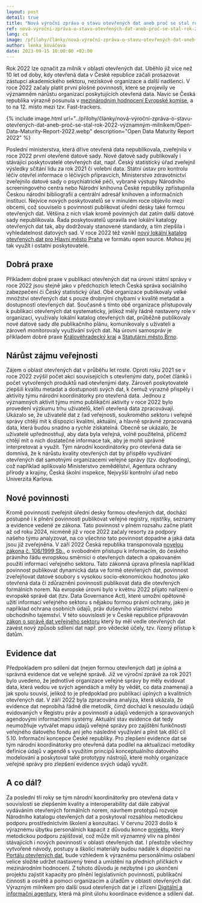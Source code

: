 ```yaml
---
layout: post
detail: true
title: "Nová výroční zpráva o stavu otevřených dat aneb proč se stal rok 2022 významným milníkem"
ref: nová-výroční-zpráva-o-stavu-otevřených-dat-aneb-proč-se-stal-rok-2022-významným-milníkem.
lang: cs
image: /přílohy/články/nová-výroční-zpráva-o-stavu-otevřených-dat-aneb-proč-se-stal-rok-2022-významným-milníkem/Výroční-zpráva-o-stavu-OD-za-rok-2022.webp
author: lenka_kováčová
date: 2023-09-15 10:00:00 +02:00
---
```


Rok 2022 lze označit za milník v oblasti otevřených dat. Uběhlo již více než 10 let od doby, kdy otevřená data v České republice začali prosazovat zástupci akademického sektoru, neziskové organizace a další nadšenci.
V roce 2022 začaly platit první plošné povinnosti, které se projevily ve významném nárůstu organizací poskytujících otevřená data.
Navíc se Česká republika výrazně posunula v [mezinárodním hodnocení Evropské komise], a to na 12. místo mezi tzv. Fast-trackers.

<!--more-->

{% include image.html url="../přílohy/články/nová-výroční-zpráva-o-stavu-otevřených-dat-aneb-proč-se-stal-rok-2022-významným-milníkem/Open-Data-Maturity-Report-2022.webp" description="Open Data Maturity Report 2022" %}

Poslední ministerstva, která dříve otevřená data nepublikovala, zveřejnila v roce 2022 první otevřené datové sady. 
Nové datové sady publikovaly i stávající poskytovatelé otevřených dat, např. Český statistický úřad zveřejnil výsledky sčítání lidu za rok 2021 či volební data.
Státní ústav pro kontrolu léčiv otevřel informace o léčivých přípravcích, Ministerstvo zdravotnictví zveřejnilo datové sady o psychiatrické péči, vybrané výstupy Národního screeningového centra nebo Národní knihovna České republiky zpřístupnila Českou národní bibliografii a centrální adresář knihoven a informačních institucí.
Nejvíce nových poskytovatelů se v minulém roce objevilo mezi obcemi, což souviselo s povinností publikovat úřední desky také formou otevřených dat. 
Většina z nich však kromě povinných dat zatím další datové sady nepublikovala. Řada poskytovatelů upravila své lokální katalogy otevřených dat tak, aby dodržovaly stanovené standardy, a tím zlepšila i vyhledatelnost datových sad.
V roce 2022 též vznikl [nový lokální katalog otevřených dat pro Hlavní město Praha] ve formátu open source. 
Mohou jej tak využít i ostatní poskytovatelé.

## Dobrá praxe

Příkladem dobré praxe v publikaci otevřených dat na úrovni státní správy v roce 2022 jsou stejně jako v předchozích letech Česká správa sociálního zabezpečení či Český statistický úřad.
Obě organizace publikovaly velké množství otevřených dat s pouze drobnými chybami v kvalitě metadat a dostupnosti otevřených dat.
Současně s tímto obě organizace přistupovaly k publikaci otevřených dat systematicky, jelikož měly řádně nastaveny role v organizaci, využívaly lokální katalog otevřených dat, průběžně publikovaly nové datové sady dle publikačního plánu, komunikovaly s uživateli a zároveň monitorovaly využívání svých dat. 
Na úrovni samospráv je příkladem dobré praxe [Královéhradecký kraj] a [Statutární město Brno].

## Nárůst zájmu veřejnosti

Zájem o oblast otevřených dat v průběhu let roste. 
Oproti roku 2021 se v roce 2022 zvýšil počet akcí souvisejících s otevřenými daty, počet článků i počet vytvořených produktů nad otevřenými daty. 
Zároveň poskytovatelé zlepšili kvalitu metadat a dostupnosti svých dat, k čemuž výrazně přispěly i aktivity týmu národní koordinátorky pro otevřená data. 
Jednou z významných aktivit týmu mimo publikační aktivity v roce 2022 bylo provedení výzkumu trhu uživatelů, kteří otevřená data zpracovávají.
Ukázalo se, že uživatelé dat z řad veřejnosti, soukromého sektoru i veřejné správy chtějí mít k dispozici kvalitní, aktuální, a hlavně správně zpracovaná data, která budou snadno a rychle získatelná.
Obecně se ukázalo, že uživatelé upřednostňují, aby data byla veřejná, volně použitelná, přičemž chtějí mít o nich dostatečné informace tak, aby je mohli správně interpretovat a využít.
Tým národní koordinátorky pro otevřená data se domnívá, že k nárůstu kvality otevřených dat by přispělo využívání otevřených dat samotnými organizacemi veřejné správy (tzv. dogfooding), což například aplikovalo Ministerstvo zemědělství, Agentura ochrany přírody a krajiny, Česká školní inspekce, Nejvyšší kontrolní úřad nebo Univerzita Karlova. 

## Nové povinnosti

Kromě povinnosti zveřejnit úřední desky formou otevřených dat, dochází postupně i k plnění povinnosti publikovat veřejné registry, rejstříky, seznamy a evidence vedené ze zákona.
Tato povinnost v plném rozsahu začne platit až od roku 2024, nicméně již v roce 2022 začaly resorty za podpory našeho týmu analyzovat, na co všechno tato povinnost dopadne a jaká data jsou již zveřejněna. 
V září 2022 Česká republika transponovala [novelou zákona č. 106/1999 Sb.], o svobodném přístupu k informacím, do českého právního řádu evropskou směrnici o otevřených datech a opakovaném použití informací veřejného sektoru. 
Tato zákonná úprava přinesla například povinnost publikovat dynamická data ve formě otevřených dat, povinnost zveřejňovat datové soubory s vysokou socio-ekonomickou hodnotou jako otevřená data či zdůraznění povinnosti publikovat data dle otevřených formálních norem.
Na evropské úrovni bylo v květnu 2022 přijato nařízení o evropské správě dat (tzv. Data Governance Act), které umožní opětovné užití informací veřejného sektoru s nějakou formou právní ochrany, jako je například ochrana osobních údajů, práv duševního vlastnictví nebo obchodního tajemství.
V této souvislosti je v České republice připravován [zákon o správě dat veřejného sektoru] který by měl vedle otevřených dat zavést nový způsob sdílení dat např. pro vědecké účely, tzv. řízený přístup k datům.

## Evidence dat 

Předpokladem pro sdílení dat (nejen formou otevřených dat) je úplná a správná evidence dat ve veřejné správě. 
Již ve výroční zprávě za rok 2021 bylo uvedeno, že jednotlivé organizace veřejné správy by měly evidovat data, která vedou ve svých agendách a měly by vědět, co data znamenají a jak spolu souvisí, jelikož to je předpoklad pro publikaci úplných a kvalitních otevřených dat.
V září 2022 byla zpracována analýza, která ukázala, že evidence dat neprobíhá řádně dle metodik, čímž dochází k nesouladu údajů evidovaných v Registru práv a povinností a údajů vedených a spravovaných agendovými informačními systémy. 
Aktuální stav evidence dat tedy neumožňuje vytvářet mapu údajů veřejné správy pro zajištění funkčnosti veřejného datového fondu ani jeho následné využívání a plnit tak dílčí cíl 5.10. Informační koncepce České republiky.
Pro zlepšení evidence dat se tým národní koordinátorky pro otevřená data podílel na aktualizaci metodiky definice údajů v agendě s využitím principů konceptuálního datového modelování a poskytoval také prototypy nástrojů, které mohly organizace veřejné správy pro zlepšení evidence svých údajů využít. 

## A co dál?

Za poslední tři roky se tým národní koordinátorky pro otevřená data v souvislosti se zlepšením kvality a interoperability dat dále zabýval vydáváním otevřených formálních norem, návrhem prototypů rozvoje Národního katalogu otevřených dat a poskytoval rozsáhlou metodickou podporu prostřednictvím školení a konzultací.
V červnu 2023 došlo k výraznému úbytku personálních kapacit z důvodu konce [projektu], který metodickou podporu zajišťoval, což může mít významný vliv na plnění stávajících i nových povinností v oblasti otevřených dat. 
I přestože všechny vytvořené návody, postupy a školící materiály budou nadále k dispozici na [Portálu otevřených dat], bude vzhledem k výraznému personálnímu oslabení velice složité udržet nastavený trend a umístění na předních příčkách v mezinárodním hodnocení.
Z tohoto důvodu je nezbytné i po ukončení projektu zajistit kapacity pro plnění legislativních povinností, publikační činnosti a osvětě a pomoci organizacím a úřadům v oblasti otevřených dat.
Výrazným milníkem pro další osud otevřených dat je i zřízení [Digitální a informační agentury], která má plnit úlohu koordinace evidence a sdílení dat.

[mezinárodním hodnocení Evropské komise]: /články/odmr-dlouholetá-práce-na-agendě-otevřených-dat-se-vyplatila "ODMR 2022: Dlouholetá práce na agendě otevřených dat se vyplatila"
[nový lokální katalog otevřených dat pro Hlavní město Praha]: https://opendata.praha.eu/ "LKOD HMP"
[Královéhradecký kraj]: https://www.datakhk.cz/ "Data KHK" 
[Statutární město Brno]: https://data.brno.cz/ "Data Brno"
[novelou zákona č. 106/1999 Sb.]: /články/implementace-směrnice-o-otevřených-datech "Implementace směrnice o otevřených datech"
[zákon o správě dat veřejného sektoru]: https://www.zakonyprolidi.cz/monitor/7472527.htm "Zákony pro lidi: Věcný záměr zákona o správě dat"
[projektu]: /kodi/ "Výstupy projektu KODI"
[Portálu otevřených dat]: /vzdělávání/ "Vzdělávání"
[Digitální a informační agentury]: https://www.dia.gov.cz/ "Digitální a informační agentura"
